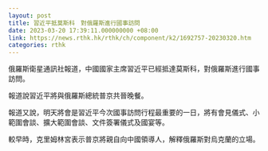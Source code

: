 ```yaml
---
layout: post
title: 習近平抵莫斯科　對俄羅斯進行國事訪問
date: 2023-03-20 17:39:11.000000000 +08:00
link: https://news.rthk.hk/rthk/ch/component/k2/1692757-20230320.htm
categories: rthk
---
```


俄羅斯衛星通訊社報道，中國國家主席習近平已經抵達莫斯科，對俄羅斯進行國事訪問。

報道說習近平將與俄羅斯總統普京共晉晚餐。

報道又說，明天將會是習近平今次國事訪問行程最重要的一日，將有會見儀式、小範圍會談、擴大範圍會談、文件簽署儀式及國宴等。

較早時，克里姆林宮表示普京將親自向中國領導人，解釋俄羅斯對烏克蘭的立場。
